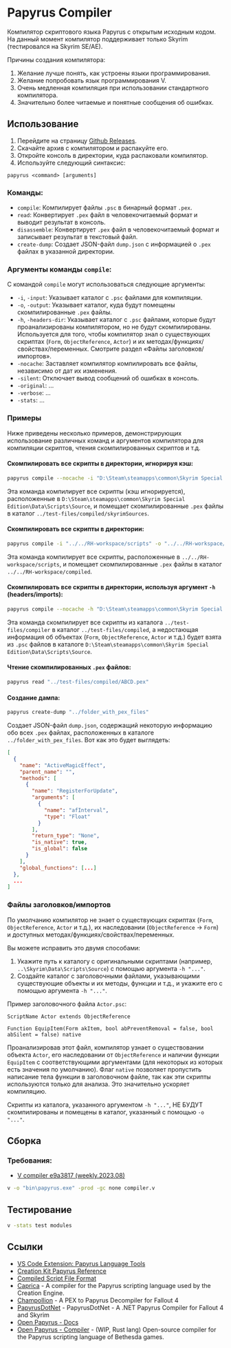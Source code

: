 # Papyrus Compiler

Компилятор скриптового языка Papyrus с открытым исходным кодом. На данный момент компилятор поддерживает только Skyrim (тестировался на Skyrim SE/AE). 

Причины создания компилятора:
1. Желание лучше понять, как устроены языки программирования.
2. Желание попробовать язык программирования V.
3. Очень медленная компиляция при использовании стандартного компилятора.
4. Значительно более читаемые и понятные сообщения об ошибках.

## Использование
1. Перейдите на страницу [Github Releases](https://github.com/russo-2025/papyrus-compiler/releases).
2. Скачайте архив с компилятором и распакуйте его.
3. Откройте консоль в директории, куда распаковали компилятор.
4. Используйте следующий синтаксис:

```
papyrus <command> [arguments]
```

### Команды:
- `compile`: Компилирует файлы `.psc` в бинарный формат `.pex`.
- `read`: Конвертирует `.pex` файл в человекочитаемый формат и выводит результат в консоль.
- `disassemble`: Конвертирует `.pex` файл в человекочитаемый формат и записывает результат в текстовый файл.
- `create-dump`: Создает JSON-файл `dump.json` с информацией о `.pex` файлах в указанной директории.

### Аргументы команды `compile`:
С командой `compile` могут использоваться следующие аргументы:

- `-i`, `-input`: Указывает каталог с `.psc` файлами для компиляции.
- `-o`, `-output`: Указывает каталог, куда будут помещены скомпилированные `.pex` файлы.
- `-h`, `-headers-dir`: Указывает каталог с `.psc` файлами, которые будут проанализированы компилятором, но не будут скомпилированы. Используется для того, чтобы компилятор знал о существующих скриптах (`Form`, `ObjectReference`, `Actor`) и их методах/функциях/свойствах/переменных. Смотрите раздел «Файлы заголовков/импортов».
- `-nocache`: Заставляет компилятор компилировать все файлы, независимо от дат их изменения.
- `-silent`: Отключает вывод сообщений об ошибках в консоль.
- `-original`: ...
- `-verbose`: ...
- `-stats`: ...

### Примеры
Ниже приведены несколько примеров, демонстрирующих использование различных команд и аргументов компилятора для компиляции скриптов, чтения скомпилированных скриптов и т.д.

#### Скомпилировать все скрипты в директории, игнорируя кэш:
```bash
papyrus compile --nocache -i "D:\Steam\steamapps\common\Skyrim Special Edition\Data\Scripts\Source" -o "../test-files/compiled/skyrimSources"
```
Эта команда компилирует все скрипты (кэш игнорируется), расположенные в `D:\Steam\steamapps\common\Skyrim Special Edition\Data\Scripts\Source`, и помещает скомпилированные `.pex` файлы в каталог `../test-files/compiled/skyrimSources`.

#### Скомпилировать все скрипты в директории:
```bash
papyrus compile -i "../../RH-workspace/scripts" -o "../../RH-workspace/compiled"
```
Эта команда компилирует все скрипты, расположенные в `../../RH-workspace/scripts`, и помещает скомпилированные `.pex` файлы в каталог `../../RH-workspace/compiled`.

#### Скомпилировать все скрипты в директории, используя аргумент `-h` (headers/imports):
```bash
papyrus compile --nocache -h "D:\Steam\steamapps\common\Skyrim Special Edition\Data\Scripts\Source" -i "../test-files/compiler" -o "../test-files/compiled" 
```
Эта команда скомпилирует все скрипты из каталога `../test-files/compiler` в каталог `../test-files/compiled`, а недостающая информация об объектах (`Form`, `ObjectReference`, `Actor` и т.д.) будет взята из `.psc` файлов в каталоге `D:\Steam\steamapps\common\Skyrim Special Edition\Data\Scripts\Source`.

#### Чтение скомпилированных `.pex` файлов:
```bash
papyrus read "../test-files/compiled/ABCD.pex"
```

#### Создание дампа:
```bash
papyrus create-dump "../folder_with_pex_files"
```
Создает JSON-файл `dump.json`, содержащий некоторую информацию обо всех `.pex` файлах, расположенных в каталоге `../folder_with_pex_files`. Вот как это будет выглядеть:
```json
[
  {
    "name": "ActiveMagicEffect",
    "parent_name": "",
    "methods": [
      {
        "name": "RegisterForUpdate",
        "arguments": [
          {
            "name": "afInterval",
            "type": "Float"
          }
        ],
        "return_type": "None",
        "is_native": true,
        "is_global": false
      }
    ],
    "global_functions": [...]
  },
  ...
]
```

### Файлы заголовков/импортов
По умолчанию компилятор не знает о существующих скриптах (`Form`, `ObjectReference`, `Actor` и т.д.), их наследовании (`ObjectReference` -> `Form`) и доступных методах/функциях/свойствах/переменных. 

Вы можете исправить это двумя способами:
1. Укажите путь к каталогу с оригинальными скриптами (например, `..\Skyrim\Data\Scripts\Source`) с помощью аргумента `-h "..."`.
2. Создайте каталог с заголовочными файлами, указывающими существующие объекты и их методы, функции и т.д., и укажите его с помощью аргумента `-h "..."`.

Пример заголовочного файла `Actor.psc`:
```papyrus
ScriptName Actor extends ObjectReference

Function EquipItem(Form akItem, bool abPreventRemoval = false, bool abSilent = false) native
```

Проанализировав этот файл, компилятор узнает о существовании объекта `Actor`, его наследовании от `ObjectReference` и наличии функции `EquipItem` с соответствующими аргументами (для некоторых из которых есть значения по умолчанию). Флаг `native` позволяет пропустить написание тела функции в заголовочном файле, так как эти скрипты используются только для анализа. Это значительно ускоряет компиляцию.

Скрипты из каталога, указанного аргументом `-h "..."`, НЕ БУДУТ скомпилированы и помещены в каталог, указанный с помощью `-o "..."`.

## Сборка

### Требования:
- [V compiler e9a3817 (weekly.2023.08)](https://github.com/vlang/v/releases/tag/weekly.2023.08)

```bash
v -o "bin\papyrus.exe" -prod -gc none compiler.v
```

## Тестирование

```bash
v -stats test modules
```

## Ссылки
- [VS Code Extension: Papyrus Language Tools](https://github.com/joelday/papyrus-lang)
- [Creation Kit Papyrus Reference](https://www.creationkit.com/index.php?title=Category:Papyrus)
- [Compiled Script File Format](https://en.uesp.net/wiki/Skyrim_Mod:Compiled_Script_File_Format)
- [Caprica](https://github.com/Orvid/Caprica) - A compiler for the Papyrus scripting language used by the Creation Engine.
- [Champollion](https://github.com/Orvid/Champollion) - A PEX to Papyrus Decompiler for Fallout 4
- [PapyrusDotNet](https://github.com/zerratar/PapyrusDotNet) - PapyrusDotNet - A .NET Papyrus Compiler for Fallout 4 and Skyrim
- [Open Papyrus - Docs](https://open-papyrus.github.io/docs/Papyrus_Language_Reference/index.html)
- [Open Papyrus - Compiler](https://github.com/open-papyrus/papyrus-compiler) - (WIP, Rust lang) Open-source compiler for the Papyrus scripting language of Bethesda games.